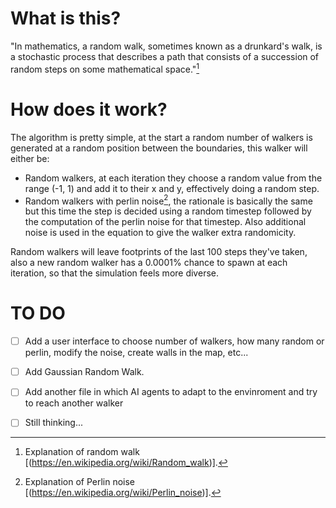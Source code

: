# What is this?
"In mathematics, a random walk, sometimes known as a drunkard's walk, is a stochastic process that describes a path that consists of a succession of random steps on some mathematical space."[^1]

# How does it work?
The algorithm is pretty simple, at the start a random number of walkers is generated at a random position between the boundaries, this walker will either be:
- Random walkers, at each iteration they choose a random value from the range (-1, 1) and add it to their x and y, effectively doing a random step.
- Random walkers with perlin noise[^2], the rationale is basically the same but this time the step is decided using a random timestep followed by the computation of the perlin noise for that timestep. Also additional noise is used in the equation to give the walker extra randomicity.

Random walkers will leave footprints of the last 100 steps they've taken, also a new random walker has a 0.0001% chance to spawn at each iteration, so that the simulation feels more diverse.

# TO DO

- [ ] Add a user interface to choose number of walkers, how many random or perlin, modify the noise, create walls in the map, etc...
- [ ] Add Gaussian Random Walk.
- [ ] Add another file in which AI agents to adapt to the envinroment and try to reach another walker
- [ ] Still thinking...


[^1]: Explanation of random walk [(https://en.wikipedia.org/wiki/Random_walk)].
[^2]: Explanation of Perlin noise [(https://en.wikipedia.org/wiki/Perlin_noise)].
